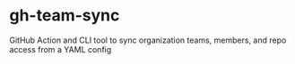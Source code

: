 # gh-team-sync
GitHub Action and CLI tool to sync organization teams, members, and repo access from a YAML config
